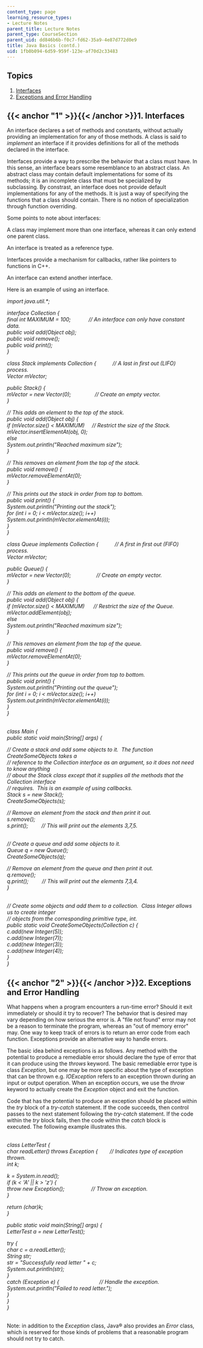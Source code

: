```yaml
---
content_type: page
learning_resource_types:
- Lecture Notes
parent_title: Lecture Notes
parent_type: CourseSection
parent_uid: dd846b6b-f0c7-fd62-35a9-4e87d772d0e9
title: Java Basics (contd.)
uid: 1fb0b094-6d59-959f-123e-af70d2c33483
---
```


Topics
------

1.  [Interfaces](#1)
2.  [Exceptions and Error Handling](#2)

{{< anchor "1" >}}{{< /anchor >}}1\. Interfaces
-----------------------------------------------

An interface declares a set of methods and constants, without actually providing an implementation for any of those methods. A class is said to _implement_ an interface if it provides definitions for all of the methods declared in the interface.

Interfaces provide a way to prescribe the behavior that a class must have. In this sense, an interface bears some resemblance to an abstract class. An abstract class may contain default implementations for some of its methods; it is an incomplete class that must be specialized by subclassing. By constrast, an interface does not provide default implementations for any of the methods. It is just a way of specifying the functions that a class should contain. There is no notion of specialization through function overriding.

Some points to note about interfaces:

A class may implement more than one interface, whereas it can only extend one parent class.

An interface is treated as a reference type.

Interfaces provide a mechanism for callbacks, rather like pointers to functions in C++.

An interface can extend another interface.

Here is an example of using an interface.

_import java.util.\*;_

_interface Collection {_  
 _final int MAXIMUM = 100;            // An interface can only have constant data._  
 _public void add(Object obj);_  
 _public void remove();_  
 _public void print();_  
_}_

_class Stack implements Collection {           // A last in first out (LIFO) process._  
 _Vector mVector;_

 _public Stack() {_  
 _mVector = new Vector(0);                // Create an empty vector._  
 _}_

 _// This adds an element to the top of the stack._  
 _public void add(Object obj) {_  
 _if (mVector.size() \< MAXIMUM)     // Restrict the size of the Stack._  
 _mVector.insertElementAt(obj, 0);_  
 _else_  
 _System.out.println("Reached maximum size");_  
 _}_

 _// This removes an element from the top of the stack._  
 _public void remove() {_  
 _mVector.removeElementAt(0);_  
 _}_

 _// This prints out the stack in order from top to bottom._  
 _public void print() {_  
 _System.out.println("Printing out the stack");_  
 _for (int i = 0; i \< mVector.size(); i++)_  
 _System.out.println(mVector.elementAt(i));_  
 _}_  
_}_

_class Queue implements Collection {           // A first in first out (FIFO) process._  
 _Vector mVector;_

 _public Queue() {_  
 _mVector = new Vector(0);                 // Create an empty vector._  
 _}_

 _// This adds an element to the bottom of the queue._  
 _public void add(Object obj) {_  
 _if (mVector.size() \< MAXIMUM)      // Restrict the size of the Queue._  
 _mVector.addElement(obj);_  
 _else_  
 _System.out.println("Reached maximum size");_  
 _}_

 _// This removes an element from the top of the queue._  
 _public void remove() {_  
 _mVector.removeElementAt(0);_  
 _}_

 _// This prints out the queue in order from top to bottom._  
 _public void print() {_  
 _System.out.println("Printing out the queue");_  
 _for (int i = 0; i \< mVector.size(); i++)_  
 _System.out.println(mVector.elementAt(i));_  
 _}_  
_}_  
 

_class Main {_  
 _public static void main(String\[\] args) {_

 _// Create a stack and add some objects to it.  The function CreateSomeObjects takes a_  
 _// reference to the Collection interface as an argument, so it does not need to know anything_  
 _// about the Stack class except that it supplies all the methods that the Collection interface_  
 _// requires.  This is an example of using callbacks._  
 _Stack s = new Stack();_  
 _CreateSomeObjects(s);_

 _// Remove an element from the stack and then print it out._  
 _s.remove();_  
 _s.print();         // This will print out the elements 3,7,5._  
 

 _// Create a queue and add some objects to it._  
 _Queue q = new Queue();_  
 _CreateSomeObjects(q);_

 _// Remove an element from the queue and then print it out._  
 _q.remove();_  
 _q.print();         // This will print out the elements 7,3,4._  
 _}_  
 

 _// Create some objects and add them to a collection.  Class Integer allows us to create integer_  
 _// objects from the corresponding primitive type, int._  
 _public static void CreateSomeObjects(Collection c) {_  
 _c.add(new Integer(5));_  
 _c.add(new Integer(7));_  
 _c.add(new Integer(3));_  
 _c.add(new Integer(4));_  
 _}_  
_}_

{{< anchor "2" >}}{{< /anchor >}}2\. Exceptions and Error Handling
------------------------------------------------------------------

What happens when a program encounters a run-time error? Should it exit immediately or should it try to recover? The behavior that is desired may vary depending on how serious the error is. A "file not found" error may not be a reason to terminate the program, whereas an "out of memory error" may. One way to keep track of errors is to return an error code from each function. Exceptions provide an alternative way to handle errors.

The basic idea behind exceptions is as follows. Any method with the potential to produce a remediable error should declare the type of error that it can produce using the _throws_ keyword. The basic remediable error type is class _Exception_, but one may be more specific about the type of exception that can be thrown e.g. _IOException_ refers to an exception thrown during an input or output operation. When an exception occurs, we use the _throw_ keyword to actually create the _Exception_ object and exit the function.

Code that has the potential to produce an exception should be placed within the _try_ block of a _try-catch_ statement. If the code succeeds, then control passes to the next statement following the _try-catch_ statement. If the code within the _try_ block fails, then the code within the _catch_ block is executed. The following example illustrates this.  
 

_class LetterTest {_  
 _char readLetter() throws Exception {        // Indicates type of exception thrown._  
 _int k;_

 _k = System.in.read();_  
 _if (k \< 'A' || k > 'z') {_  
 _throw new Exception();                  // Throw an exception._  
 _}_

 _return (char)k;_  
 _}_

 _public static void main(String\[\] args) {_  
 _LetterTest a = new LetterTest();_

 _try {_  
 _char c = a.readLetter();_  
 _String str;_  
 _str = "Successfully read letter " + c;_  
 _System.out.println(str);_  
 _}_  
 _catch (Exception e) {                           // Handle the exception._  
 _System.out.println("Failed to read letter.");_  
 _}_  
 _}_  
_}_  
 

Note: in addition to the _Exception_ class, Java® also provides an _Error_ class, which is reserved for those kinds of problems that a reasonable program should not try to catch.